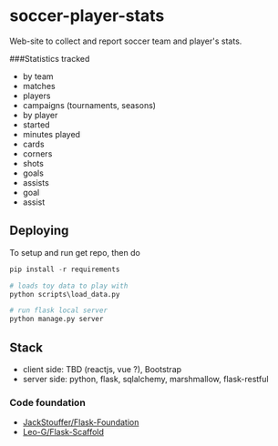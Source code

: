 # soccer-player-stats
Web-site to collect and report soccer team and player's stats.

###Statistics tracked
 * by team
  * matches
  * players
  * campaigns (tournaments, seasons)
 * by player
  * started
  * minutes played
  * cards
  * corners
  * shots
   * goals
   * assists
  * goal
  * assist


## Deploying
To setup and run get repo, then do
```python
pip install -r requirements

# loads toy data to play with
python scripts\load_data.py

# run flask local server
python manage.py server

```


## Stack
 * client side: TBD (reactjs, vue ?), Bootstrap
 * server side: python, flask, sqlalchemy, marshmallow, flask-restful

### Code foundation
 * [JackStouffer/Flask-Foundation](https://github.com/JackStouffer/Flask-Foundation)
 * [Leo-G/Flask-Scaffold](https://github.com/Leo-G/Flask-Scaffold)
